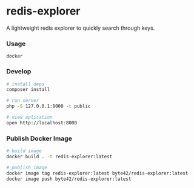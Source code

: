 # redis-explorer

A lightweight redis explorer to quickly search through keys.

### Usage
```
docker
```

### Develop
```bash
# install deps
composer install

# run server
php -S 127.0.0.1:8000 -t public

# view aplication
open http://localhost:8000
```

### Publish Docker Image
```bash
# build image
docker build . -t redis-explorer:latest

# publish image
docker image tag redis-explorer:latest byte42/redis-explorer:latest
docker image push byte42/redis-explorer:latest

```
